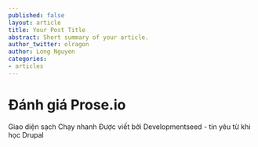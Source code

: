 ```yaml
---
published: false
layout: article
title: Your Post Title
abstract: Short summary of your article.
author_twitter: olragon
author: Long Nguyen
categories:
- articles
---
```


# Đánh giá Prose.io

Giao diện sạch
Chạy nhanh
Được viết bởi Developmentseed - tin yêu từ khi học Drupal
